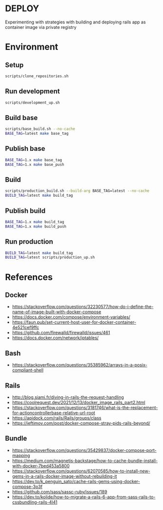 # DEPLOY

Experimenting with strategies with building and deploying rails app as container image via private registry

# Environment

## Setup
```bash
scripts/clone_repositories.sh
```

## Run development

```bash
scripts/development_up.sh
```

## Build base

```bash
scripts/base_build.sh --no-cache
BASE_TAG=latest make base_tag
```

## Publish base

```bash
BASE_TAG=1.x make base_tag
BASE_TAG=1.x make base_push
```

## Build

```bash
scripts/production_build.sh --build-arg BASE_TAG=latest --no-cache
BUILD_TAG=latest make build_tag
```

## Publish build

```bash
BASE_TAG=1.x make build_tag
BASE_TAG=1.x make build_push
```

## Run production

```bash
BUILD_TAG=latest make build_tag
BUILD_TAG=latest scripts/production_up.sh
```

# References

## Docker
- https://stackoverflow.com/questions/32230577/how-do-i-define-the-name-of-image-built-with-docker-compose
- https://docs.docker.com/compose/environment-variables/
- https://faun.pub/set-current-host-user-for-docker-container-4e521cef9ffc
- https://github.com/firewalld/firewalld/issues/461
- https://docs.docker.com/network/iptables/

## Bash
- https://stackoverflow.com/questions/35385962/arrays-in-a-posix-compliant-shell

## Rails
- http://blog.siami.fr/diving-in-rails-the-request-handling
- https://coolrequest.dev/2021/12/13/docker_image_rails_part2.html
- https://stackoverflow.com/questions/3181746/what-is-the-replacement-for-actioncontrollerbase-relative-url-root
- https://apidock.com/rails/Rails/groups/class
- https://ieftimov.com/post/docker-compose-stray-pids-rails-beyond/

## Bundle

- https://stackoverflow.com/questions/35429837/docker-compose-port-mapping
- https://medium.com/magnetis-backstage/how-to-cache-bundle-install-with-docker-7bed453a5800
- https://stackoverflow.com/questions/62070585/how-to-install-new-gems-in-a-rails-docker-image-without-rebuilding-it
- https://dev.to/k_penguin_sato/cache-rails-gems-using-docker-compose-3o3f
- https://github.com/sass/sassc-ruby/issues/189
- https://dev.to/kolide/how-to-migrate-a-rails-6-app-from-sass-rails-to-cssbundling-rails-4l41

